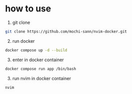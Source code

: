 # how to use

1. git clone 
```bash 
git clone https://github.com/mochi-sann/nvim-docker.git 
```
2. run docker 
```bash 
docker compose up -d --build
```
3. enter in docker container
```bash 
docker compose run app /bin/bash
```
3. run nvim in docker container
```bash 
nvim
```
